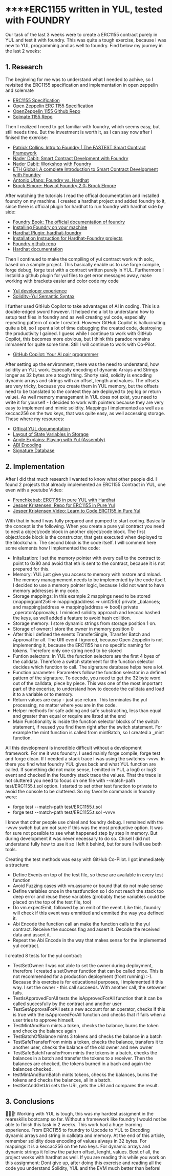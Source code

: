 # \*\*\*\*ERC1155 written in YUL, tested with FOUNDRY

Our task of the last 3 weeks were to create a ERC1155 contract purely in YUL and test it with foundry. This was quite a tough exercise, because I was new to YUL programming and as well to foundry. Find below my journey in the last 2 weeks:

## 1. Research

The beginning for me was to understand what I needed to achive, so I revisited the ERC1155 specification and implementation in open zeppelin and solemate

- [ERC1155 Specification](https://github.com/ethereum/eips/issues/1155)
- [Open Zeppelin ERC 1155 Specification](https://docs.openzeppelin.com/contracts/3.x/erc1155)
- [OpenZeppelin 1155 Github Repo](https://github.com/OpenZeppelin/openzeppelin-contracts/blob/master/contracts/token/ERC1155/ERC1155.sol)
- [Solmate 1155 Repo](https://github.com/transmissions11/solmate)

Then I realized I need to get familiar with foundry, which seems easy, but still needs time. But the investment is worth it, as I can say now after I finised the exercise:

- [Patrick Collins: Intro to Foundry | The FASTEST Smart Contract Framework](https://www.youtube.com/watch?v=fNMfMxGxeag)
- [Nader Dabit: Smart Contract Develpment with Foundry](https://www.youtube.com/watch?v=uelA2U9TbgM)
- [Nader Dabit: Workshop with Foundry](https://github.com/dabit3/foundry-workshop)
- [ETH Global: A complete Introduction to Smart Contract Development with Foundry](https://www.youtube.com/watch?v=de_fomBbLmM)
- [Antonio Ufano: Foundry vs. Hardhat](https://chainstack.com/foundry-hardhat-differences-performance/)
- [Brock Elmore: How ot Foundry 2.0: Brock Elmore](https://www.youtube.com/watch?v=EHrvD5c93JU)

After watching the tutorials I read the offical documentation and installed foundry on my machine. I created a hardhat project and added foundry to it, since there is official plugin for hardhat to run foundry with hardhat side by side:

- [Foundry Book: The official documentation of foundry](https://book.getfoundry.sh)
- [Installing Foundry on your machine](https://book.getfoundry.sh/getting-started/installation)
- [Hardhat Plugin: hardhat-foundry](https://hardhat.org/hardhat-runner/plugins/nomicfoundation-hardhat-foundry)
- [Installation Instruction for Hardhat-Foundry projects](https://hardhat.org/hardhat-runner/docs/advanced/hardhat-and-foundry)
- [Foundry github repo](https://github.com/foundry-rs/foundry)
- [Hardhat documentation](https://hardhat.org)

Then I continued to make the compiling of yul contract work with solc, based on a sample project. This basically enable us to use forge compile, forge debug, forge test with a contract written purely in YUL. Furthermore I installd a github plugin for yul files to get error messages away, make working with brackets easier and color code my code

- [Yul developer experience](https://github.com/CodeForcer/foundry-yul.git)
- [Solidity+Yul Semantic Syntax](https://marketplace.visualstudio.com/items?itemName=ContractShark.solidity-lang)

I further used GitHub Copilot to take advantages of AI in coding. This is a double-edged sword however. It helped me a lot to understand how to setup test files in foundry and as well creating yul code, especially repeating pattern of code I created. However GitHub Copilot is hallucinating quite a bit, so I spent a lot of time debugging the created code, destroying the productivity I gained. I guess while I continue to work with GitHub Copilot, this becomes more obvious, but I think this paradox remains immanent for quite some time. Still I will continue to work with Co-Pilot.

- [GitHub Copilot: Your AI pair programmer](https://github.com/features/copilot)

After setting up the environment, there was the need to understand, how solidity an YUL work. Especally encoding of dynamic Arrays and Strings longer as 32 bytes are a tough thing. Shorty said, solidity is encoding dynamic arrays and strings with an offset, length and values. The offsets are very tricky, because you create them in YUL memory, but the offsets need to be translated to the context they are deployed to (eg log or return value). As well memory management in YUL does not exist, you need to write it for yourself - I decided to work with pointers because they are very easy to implement and mimic solidity. Mappings I implemented as well as a keccac256 on the two keys, that was quite easy, as well accessing storage. These where my resources:

- [Offical YUL documentation](https://docs.soliditylang.org/en/v0.8.17/yul.html)
- [Layout of State Variables in Storage](https://docs.soliditylang.org/en/v0.8.17/internals/layout_in_storage.html#storage-inplace-encoding)
- [Angle Explains: Playing with Yul (Assembly)](https://blog.angle.money/playing-with-yul-cd4785e456d8)
- [ABI Encoding](https://www.youtube.com/watch?v=RZytWxtKODg)
- [Signature Database](https://openchain.xyz/signatures)

## 2. Implementation

After I did that much research I wanted to know what other people did. I found 2 projects that already implemented an ERC1155 Contract in YUL, one even with a youtube Video:

- [Frenchkebab: ERC1155 in pure YUL with Hardhat](https://github.com/Frenchkebab/ERC1155-in-pure-yul)
- [Jesper Kristensen: Repo for ERC1155 in Pure Yul](https://github.com/jesperkristensen58/erc1155-in-pure-yul)
- [Jesper Kristensen Video: Learn to Code ERC1155 in Pure Yul](https://www.youtube.com/watch?v=F-Wo5D-IX9s)

With that in hand I was fully prepared and pumped to start coding. Basically the concept is the following. When you create a pure yul contract you need to nest a object/code block in another object/code block. The first object/code block is the constructor, that gets executed when deployed to the blockchain. The second block is the code itself. I will comment here some elements how I implemented the code:

- Initalization: I set the memory pointer with every call to the contract to point to 0x80 and avoid that eth is sent to the contract, because it is not prepared for this.
- Memory: YUL just give you access to memory with mstore and mload. The memory managmement needs to be implemented by the code itself. I decided to use a memory pointer logic, because I did not want to have memory addresses in my code.
- Storage mappings: In this example 2 mappings need to be stored (mapping(uint256 => mapping(address => uint256)) private \_balances; and mapping(address => mapping(address => bool)) private \_operatorApprovals;). I mimiced solidity approach and keccac hashed the keys, as well added a feature to avoid hash collition.
- Storage memory: I store dynamic strings from storage position 1 on.
- Storage of owner: I store the owner in memory position 0
- After this I defined the events TransferSingle, Transfer Batch and Approval for all. The URI event I ignored, because Open Zeppelin is not implementing it, because the ERC1155 has no specific naming for tokens. Therefore only one string need to be stored
- Funtion selectors: In YUL the function selectors are the first 4 byes of the calldata. Therefore a switch statement for the function selector decides which function to call. The signature database helps here a lot.
- Function parameter: Parameters follow the function selector in a defined pattern of the signature. To decode, you need to get the 32 byte word out of the calldata, piece by piece. This was one of the most important part of the excerise, to understand how to decode the calldata and load it to a variable or to memory.
- Return values are easy - just use return. This terminates the yul processing, no matter where you are in the code.
- Helper methods for safe adding and safe substracting, less than equal and greater than equal or require are listed at the end
- Main Functionality is inside the function selector blocks of the switch statement, if reused you find them right after the switch statement. For example the mint function is called from mintBatch, so I created a \_mint function.

All this development is incredible difficult without a development framework. For me it was foundry. I used mainly forge compile, forge test and forge clean. If I needed a stack trace I was using the switches -vvvv. In there you find what foundry YUL gives back and what YUL function are called. If something did not make sense, I emitted in YUL a log0 or log3 event and checked in the foundry stack trace the values. That the trace is not cluttered you need to focus on one file with --match-path test/ERC1155.t.sol option. I started to set other test function to private to avoid the console to be cluttered. So my favorite commands in foundry were:

- forge test --match-path test/ERC1155.t.sol
- forge test --match-path test/ERC1155.t.sol -vvvv

I know that other people use chisel and foundry debug. I remained with the -vvvv switch but am not sure if this was the most productive option. It was for sure not possible to see what happened step by step in memory. But during development it was never necessary to do so. Chisel I did not understand fully how to use it so I left it behind, but for sure I will use both tools.

Creating the test methods was easy with GitHub Co-Pilot. I got immediately a structure:

- Define Events on top of the test file, so these are available in every test function
- Avoid Fuzzing cases with vm.assume or bound that do not make sense
- Define variables once in the testfunction so I do not reach the stack too deep error and reuse these variables (probably these variables could be placed on the top of the test file, too)
- Do vm.expectEmit, followed by an emit of the event. Like this, foundry will check if this event was emmitted and emmited the way you defined it.
- Abi Encode the function call an make the function calls to the yul contract. Receive the success flag and assert it. Decode the received data and assert it.
- Repeat the Abi Encode in the way that makes sense for the implemented yul contract.

I created 8 tests for the yul contract:

- TestSetOwner: I was not able to set the owner during deployment, therefore I created a setOwner function that can be called once. This is not recommended for a production deployment (front running) :-). Because this exercise is for educational purposes, I implemented it this way. I set the owner - this call succeeds. With another call, the setowner fails.
- TestIsApprovedForAll tests the isApprovedForAll function that it can be called succesfully by the contract and another user
- TestSetApprovalForAll sets a new account for an operator, checks if this is true with the isApprovedForAll function and checks that if fails when a user tries to approve himself.
- TestMintAndBurn mints a token, checks the balance, burns the token and checks the balance again
- TestBatchOfBalance mints 3 tokens and checks the balance in a batch
- TestSafeTransferFrom mints a token, checks the balance, transfers it to another user, checks the balance of the old owner and new owner
- TestSafeBatchTransferFrom mints thre tokens in a batch, checks the balances in a batch and transfer the tokens to a receiver. Then the balances are checked, the tokens burned in a bach and again the balances checked.
- testMintAndBurnBatch mints tokens, checks the balances, burns the tokens and checks the balances, all in a batch.
- testSetAndGetUri sets the URI, gets the URI and compares the result.

## 3. Conclusions

🎉️🎉️🎉️! Working with YUL is tough, this was my hardest assigment in the reareskills bootcamp so far. Without a framework like foundry I would not be able to finish this task in 2 weeks. This work had a huge learning experience. From ERC1155 to foundry to Upcode to YUL to Encoding dynamic arrays and string in calldata and memory. At the end of this article, remember solidity does encoding of values always in 32 bytes. For mappings it is a keccac256 on the two keys. For dynamic arrays and dynamic strings it follow the pattern offset, lenght, values. Best of all, the project works with hardhat as well. If you are reading this while you work on this assignment: Dont give up, after doing this exercise and reading all the code you understand Solidity, YUL and the EVM much better than before!
